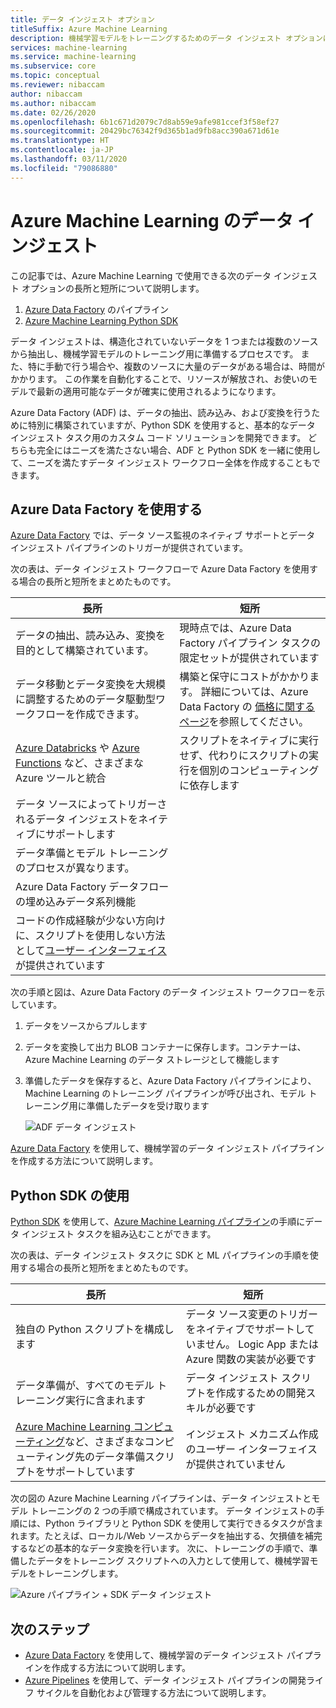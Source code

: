 ```yaml
---
title: データ インジェスト オプション
titleSuffix: Azure Machine Learning
description: 機械学習モデルをトレーニングするためのデータ インジェスト オプションについて説明します。
services: machine-learning
ms.service: machine-learning
ms.subservice: core
ms.topic: conceptual
ms.reviewer: nibaccam
author: nibaccam
ms.author: nibaccam
ms.date: 02/26/2020
ms.openlocfilehash: 6b1c671d2079c7d8ab59e9afe981ccef3f58ef27
ms.sourcegitcommit: 20429bc76342f9d365b1ad9fb8acc390a671d61e
ms.translationtype: HT
ms.contentlocale: ja-JP
ms.lasthandoff: 03/11/2020
ms.locfileid: "79086880"
---
```

# <a name="data-ingestion-in-azure-machine-learning"></a>Azure Machine Learning のデータ インジェスト

この記事では、Azure Machine Learning で使用できる次のデータ インジェスト オプションの長所と短所について説明します。 

1. [Azure Data Factory](#use-azure-data-factory) のパイプライン
2. [Azure Machine Learning Python SDK](#use-the-python-sdk)

データ インジェストは、構造化されていないデータを 1 つまたは複数のソースから抽出し、機械学習モデルのトレーニング用に準備するプロセスです。 また、特に手動で行う場合や、複数のソースに大量のデータがある場合は、時間がかかります。 この作業を自動化することで、リソースが解放され、お使いのモデルで最新の適用可能なデータが確実に使用されるようになります。

Azure Data Factory (ADF) は、データの抽出、読み込み、および変換を行うために特別に構築されていますが、Python SDK を使用すると、基本的なデータ インジェスト タスク用のカスタム コード ソリューションを開発できます。 どちらも完全にはニーズを満たさない場合、ADF と Python SDK を一緒に使用して、ニーズを満たすデータ インジェスト ワークフロー全体を作成することもできます。 

## <a name="use-azure-data-factory"></a>Azure Data Factory を使用する

[Azure Data Factory](https://docs.microsoft.com/azure/data-factory/introduction) では、データ ソース監視のネイティブ サポートとデータ インジェスト パイプラインのトリガーが提供されています。  

次の表は、データ インジェスト ワークフローで Azure Data Factory を使用する場合の長所と短所をまとめたものです。

|長所|短所
---|---
データの抽出、読み込み、変換を目的として構築されています。|現時点では、Azure Data Factory パイプライン タスクの限定セットが提供されています 
データ移動とデータ変換を大規模に調整するためのデータ駆動型ワークフローを作成できます。|構築と保守にコストがかかります。 詳細については、Azure Data Factory の [価格に関するページ](https://azure.microsoft.com/pricing/details/data-factory/data-pipeline/)を参照してください。
[Azure Databricks](https://docs.microsoft.com/azure/data-factory/transform-data-using-databricks-notebook) や [Azure Functions](https://docs.microsoft.com/azure/data-factory/control-flow-azure-function-activity) など、さまざまな Azure ツールと統合 | スクリプトをネイティブに実行せず、代わりにスクリプトの実行を個別のコンピューティングに依存します 
データ ソースによってトリガーされるデータ インジェストをネイティブにサポートします| 
データ準備とモデル トレーニングのプロセスが異なります。|
Azure Data Factory データフローの埋め込みデータ系列機能|
コードの作成経験が少ない方向けに、スクリプトを使用しない方法として[ユーザー インターフェイス](https://docs.microsoft.com/azure/data-factory/quickstart-create-data-factory-portal)が提供されています |

次の手順と図は、Azure Data Factory のデータ インジェスト ワークフローを示しています。

1. データをソースからプルします
1. データを変換して出力 BLOB コンテナーに保存します。コンテナーは、Azure Machine Learning のデータ ストレージとして機能します
1. 準備したデータを保存すると、Azure Data Factory パイプラインにより、Machine Learning のトレーニング パイプラインが呼び出され、モデル トレーニング用に準備したデータを受け取ります


    ![ADF データ インジェスト](media/concept-data-ingestion/data-ingest-option-one.svg)
    
[Azure Data Factory](how-to-data-ingest-adf.md) を使用して、機械学習のデータ インジェスト パイプラインを作成する方法について説明します。

## <a name="use-the-python-sdk"></a>Python SDK の使用 

[Python SDK](https://docs.microsoft.com/python/api/overview/azure/ml) を使用して、[Azure Machine Learning パイプライン](how-to-create-your-first-pipeline.md)の手順にデータ インジェスト タスクを組み込むことができます。

次の表は、データ インジェスト タスクに SDK と ML パイプラインの手順を使用する場合の長所と短所をまとめたものです。

長所| 短所
---|---
独自の Python スクリプトを構成します | データ ソース変更のトリガーをネイティブでサポートしていません。 Logic App または Azure 関数の実装が必要です
データ準備が、すべてのモデル トレーニング実行に含まれます|データ インジェスト スクリプトを作成するための開発スキルが必要です
[Azure Machine Learning コンピューティング](concept-compute-target.md#azure-machine-learning-compute-managed)など、さまざまなコンピューティング先のデータ準備スクリプトをサポートしています |インジェスト メカニズム作成のユーザー インターフェイスが提供されていません

次の図の Azure Machine Learning パイプラインは、データ インジェストとモデル トレーニングの 2 つの手順で構成されています。 データ インジェストの手順には、Python ライブラリと Python SDK を使用して実行できるタスクが含まれます。たとえば、ローカル/Web ソースからデータを抽出する、欠損値を補完するなどの基本的なデータ変換を行います。 次に、トレーニングの手順で、準備したデータをトレーニング スクリプトへの入力として使用して、機械学習モデルをトレーニングします。 

![Azure パイプライン + SDK データ インジェスト](media/concept-data-ingestion/data-ingest-option-two.png)

## <a name="next-steps"></a>次のステップ

* [Azure Data Factory](how-to-data-ingest-adf.md) を使用して、機械学習のデータ インジェスト パイプラインを作成する方法について説明します。
* [Azure Pipelines](how-to-cicd-data-ingestion.md) を使用して、データ インジェスト パイプラインの開発ライフ サイクルを自動化および管理する方法について説明します。
